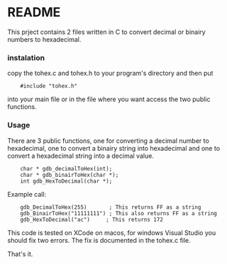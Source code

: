 # README #

This prject contains 2 files written in C to convert decimal or binairy numbers to hexadecimal.


### instalation ###

copy the tohex.c and tohex.h to your program's directory and then put

        #include "tohex.h"

into your main file or in the file where you want access the two public functions.

### Usage ###

There are 3 public functions, one for converting a decimal number to hexadecimal, one to convert a binairy string into hexadecimal and one to convert a hexadecimal string into a decimal value.

        char * gdb_decimalToHex(int);
        char * gdb_binairToHex(char *);
        int gdb_HexToDecimal(char *);

Example call:

        gdb_DecimalToHex(255)       ; This returns FF as a string
        gdb_BinairToHex("11111111") ; This also returns FF as a string
		gdb_HexToDecimal("ac")	   ; This returns 172
		  

This code is tested on XCode on macos, for windows Visual Studio you should fix two errors. The fix is documented in the tohex.c file.

That's it.
